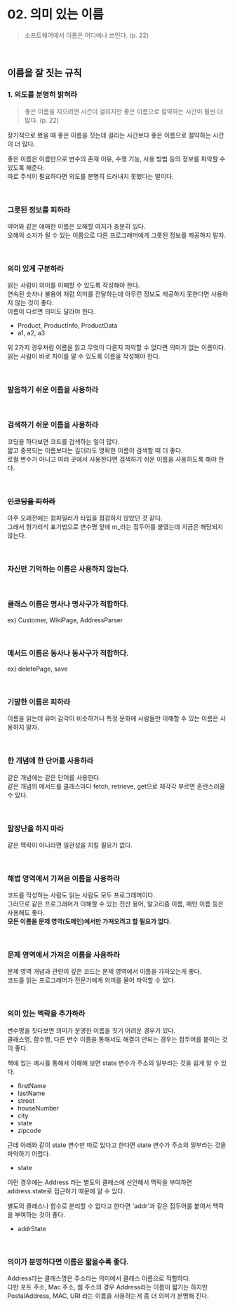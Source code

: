 # 02. 의미 있는 이름

> 소프트웨어에서 이름은 어디에나 쓰인다. (p. 22)

<br>

## 이름을 잘 짓는 규칙

### 1. 의도를 분명히 밝혀라

> 좋은 이름을 지으려면 시간이 걸리지만 좋은 이름으로 절약하는 시간이 훨씬 더 많다. (p. 22)

장기적으로 봤을 때 좋은 이름을 짓는데 걸리는 시간보다 좋은 이름으로 절약하는 시간이 더 많다.

좋은 이름은 이름만으로 변수의 존재 이유, 수행 기능, 사용 방법 등의 정보를 파악할 수 있도록 해준다.  
따로 주석이 필요하다면 의도를 분명히 드러내지 못했다는 말이다.

<br>

### 그릇된 정보를 피하라

약어와 같은 애매한 이름은 오해할 여지가 충분히 있다.  
오해의 소지가 될 수 있는 이름으로 다른 프로그래머에게 그릇된 정보를 제공하지 말자.

<br>

### 의미 있게 구분하라

읽는 사람이 의미를 이해할 수 있도록 작성해야 한다.  
연속된 숫자나 불용어 처럼 의미를 전달하는데 아무런 정보도 제공하지 못한다면 사용하지 않는 것이 좋다.  
이름이 다르면 의미도 달라야 한다.

- Product, ProductInfo, ProductData
- a1, a2, a3

위 2가지 경우처럼 이름을 읽고 무엇이 다른지 파악할 수 없다면 의미가 없는 이름이다.  
읽는 사람이 바로 차이를 알 수 있도록 이름을 작성해야 한다.

<br>

### 발음하기 쉬운 이름을 사용하라

<br>

### 검색하기 쉬운 이름을 사용하라

코딩을 하다보면 코드를 검색하는 일이 많다.  
짧고 중복되는 이름보다는 길더라도 명확한 이름이 검색할 때 더 좋다.  
로컬 변수가 아니고 여러 곳에서 사용한다면 검색하기 쉬운 이름을 사용하도록 해야 한다.

<br>

### ~~인코딩을 피하라~~

아주 오래전에는 컴파일러가 타입을 점검하지 않았던 것 같다.  
그래서 헝가리식 표기법으로 변수명 앞에 m\_라는 접두어를 붙였는데 지금은 해당되지 않는다.

<br>

### 자신만 기억하는 이름은 사용하지 않는다.

<br>

### 클래스 이름은 명사나 명사구가 적합하다.

ex) Customer, WikiPage, AddressParser

<br>

### 메서드 이름은 동사나 동사구가 적합하다.

ex) deletePage, save

<br>

### 기발한 이름은 피하라

이름을 읽는데 유머 감각이 비슷하거나 특정 문화에 사람들만 이해할 수 있는 이름은 사용하지 말자.

<br>

### 한 개념에 한 단어를 사용하라

같은 개념에는 같은 단어를 사용한다.  
같은 개념의 메서드를 클래스마다 fetch, retrieve, get으로 제각각 부르면 혼란스러울 수 있다.

<br>

### 말장난을 하지 마라

같은 맥락이 아니라면 일관성을 지킬 필요가 없다.

<br>

### 해법 영역에서 가져온 이름을 사용하라

코드를 작성하는 사람도 읽는 사람도 모두 프로그래머이다.  
그러므로 같은 프로그래머가 이해할 수 있는 전산 용어, 알고리즘 이름, 패턴 이름 등은 사용해도 좋다.  
**모든 이름을 문제 영역(도메인)에서만 가져오려고 할 필요가 없다.**

<br>

### 문제 영역에서 가져온 이름을 사용하라

문제 영역 개념과 관련이 깊은 코드는 문제 영역에서 이름을 가져오는게 좋다.  
코드를 읽는 프로그래머가 전문가에게 의미를 물어 파악할 수 있다.

<br>

### 의미 있는 맥락을 추가하라

변수명을 짓다보면 의미가 분명한 이름을 짓기 어려운 경우가 있다.  
클래스명, 함수명, 다른 변수 이름을 통해서도 해결이 안되는 경우는 접두어를 붙이는 것이 좋다.

책에 있는 예시를 통해서 이해해 보면 state 변수가 주소의 일부라는 것을 쉽게 알 수 있다.

- firstName
- lastName
- street
- houseNumber
- city
- state
- zipcode

근데 아래와 같이 state 변수만 따로 있다고 한다면 state 변수가 주소의 일부라는 것을 파악하기 어렵다.

- state

이런 경우에는 Address 라는 별도의 클래스에 선언해서 맥락을 부여하면 address.state로 접근하기 때문에 알 수 있다.

별도의 클래스나 함수로 분리할 수 없다고 한다면 'addr'과 같은 접두어를 붙여서 맥락을 부여하는 것이 좋다.

- addrState

<br>

### 의미가 분명하다면 이름은 짧을수록 좋다.

Address라는 클래스명은 주소라는 의미에서 클래스 이름으로 적합하다.  
다만 포트 주소, Mac 주소, 웹 주소의 경우 Address라는 이름이 짧기는 하지만 PostalAddress, MAC, URI 라는 이름을 사용하는게 좀 더 의미가 분명해 진다.
